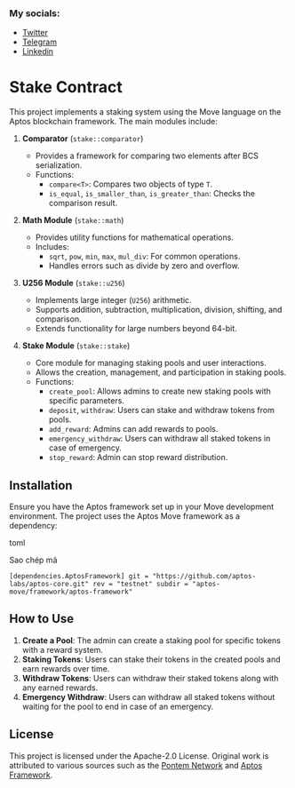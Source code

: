 ### My socials:
- [Twitter](https://x.com/FromSunNews)
- [Telegram](https://t.me/+84378630804)
- [Linkedin](https://www.linkedin.com/in/tunhatphuong2002)

# Stake Contract

This project implements a staking system using the Move language on the Aptos blockchain framework. The main modules include:

1.  **Comparator** (`stake::comparator`)
    
    *   Provides a framework for comparing two elements after BCS serialization.
    *   Functions:
        *   `compare<T>`: Compares two objects of type `T`.
        *   `is_equal`, `is_smaller_than`, `is_greater_than`: Checks the comparison result.
2.  **Math Module** (`stake::math`)
    
    *   Provides utility functions for mathematical operations.
    *   Includes:
        *   `sqrt`, `pow`, `min`, `max`, `mul_div`: For common operations.
        *   Handles errors such as divide by zero and overflow.
3.  **U256 Module** (`stake::u256`)
    
    *   Implements large integer (`U256`) arithmetic.
    *   Supports addition, subtraction, multiplication, division, shifting, and comparison.
    *   Extends functionality for large numbers beyond 64-bit.
4.  **Stake Module** (`stake::stake`)
    
    *   Core module for managing staking pools and user interactions.
    *   Allows the creation, management, and participation in staking pools.
    *   Functions:
        *   `create_pool`: Allows admins to create new staking pools with specific parameters.
        *   `deposit`, `withdraw`: Users can stake and withdraw tokens from pools.
        *   `add_reward`: Admins can add rewards to pools.
        *   `emergency_withdraw`: Users can withdraw all staked tokens in case of emergency.
        *   `stop_reward`: Admin can stop reward distribution.

## Installation

Ensure you have the Aptos framework set up in your Move development environment. The project uses the Aptos Move framework as a dependency:

toml

Sao chép mã

`[dependencies.AptosFramework] git = "https://github.com/aptos-labs/aptos-core.git" rev = "testnet" subdir = "aptos-move/framework/aptos-framework"`

## How to Use

1.  **Create a Pool**: The admin can create a staking pool for specific tokens with a reward system.
2.  **Staking Tokens**: Users can stake their tokens in the created pools and earn rewards over time.
3.  **Withdraw Tokens**: Users can withdraw their staked tokens along with any earned rewards.
4.  **Emergency Withdraw**: Users can withdraw all staked tokens without waiting for the pool to end in case of an emergency.

## License

This project is licensed under the Apache-2.0 License. Original work is attributed to various sources such as the [Pontem Network](https://github.com/pontem-network/U256) and [Aptos Framework](https://github.com/aptos-labs/aptos-core).
